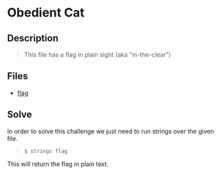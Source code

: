 # Obedient Cat

## Description

> This file has a flag in plain sight (aka "in-the-clear")

## Files

- [flag](https://github.com/ZeN1xX/ctf-writeups/blob/main/picoCTF/Obedient%20Cat/flag)

## Solve

In order to solve this challenge we just need to run strings over the given file.

>     $ strings flag

This will return the flag in plain text.